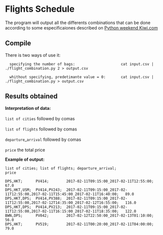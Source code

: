 # Flights Schedule
The program will output all the differents combinations that can be done according to some especificaiones described on
[Python weekend Kiwi.com](https://gist.github.com/martin-kokos/6ccdeeff45a33bce4849567b0395526c)

## Compile
  There is two ways of use it:
  
      specifying the number of bags:                     cat input.csv | ./flight_combination.py 2 > output.csv
    
      whithout specifying, predetimante value = 0:       cat input.csv | ./flight_combination.py > output.csv
    
## Results obtained
  
  **Interpretation of data:** <br/>  
    `list of cities` followed by comas <br/>  
    `list of flights` followed by comas <br/>  
    `departure`_`arrival` followed by comas <br/>  
    `price` the total price <br/>  

 **Example of output:**
```
list of cities; list of flights; departure_arrival;                                                          price

DPS,HKT;      PV414;        2017-02-11T09:15:00_2017-02-11T12:55:00;                                           67.0
DPS,HKT,USM;  PV414,PV243;  2017-02-11T09:15:00_2017-02-11T12:55:00,2017-02-11T15:45:00_2017-02-11T16:40:00;   89.0
DPS,HKT,DPS;  PV414,PV388;  2017-02-11T09:15:00_2017-02-11T12:55:00,2017-02-12T14:35:00_2017-02-12T16:55:00;   116.0
DPS,HKT,DPS;  PV414,PV213;  2017-02-11T09:15:00_2017-02-11T12:55:00,2017-02-11T16:15:00_2017-02-11T18:35:00;   122.0
BWN,DPS;      PV042;        2017-02-12T22:50:00_2017-02-13T01:10:00;                                           56.0
DPS,HKT;      PV519;        2017-02-11T00:20:00_2017-02-11T04:00:00;                                           79.0
```
